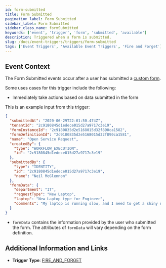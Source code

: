 ```yaml
---
id: form-submitted
title: Form Submitted
pagination_label: Form Submitted
sidebar_label: Form Submitted
sidebar_class_name: formSubmitted
keywords: ['event', 'trigger', 'form', 'submitted', 'available']
description: Triggered when a form is submitted.
slug: /docs/event-triggers/triggers/form-submitted
tags: ['Event Triggers', 'Available Event Triggers', 'Fire and Forget']
---
```


## Event Context

The Form Submitted events occur after a user has submitted a [custom form](https://documentation.sailpoint.com/saas/help/forms/index.html).

Some uses cases for this trigger include the following:

- Immediately take actions based on data submitted in the form

This is an example input from this trigger:

```json
{
  "submittedAt": "2020-06-29T22:01:50.474Z",
  "tenantId": "2c9180845d1edece015d27a9717c3e19",
  "formInstanceId": "2c9180835d2e5168015d32f890ca1582",
  "formDefinitionId": "2c9180835d2e5168015d32f890ca1581",
  "name": "Open Service Request",
  "createdBy": {
    "type": "WORKFLOW_EXECUTION",
    "id": "2c9180845d1edece015d27a9717c3e19"
  },
  "submittedBy": {
    "type": "IDENTITY",
    "id": "2c9180845d1edece015d27a9717c3e19",
    "name": "Neil McGlennon"
  },
  "formData": {
    "department": "IT",
    "requestType": "New Laptop",
    "laptop": "New Laptop type for Engineer",
    "comments": "My laptop is running slow, and I need to get a shiny new laptop to get my work done.  Thanks!"
  }
}
```

- `formData` contains the information provided by the user who submitted the form. The attributes of `formData` will vary depending on the form definition.

## Additional Information and Links

- **Trigger Type**: [FIRE_AND_FORGET](../trigger-types.md#fire-and-forget)
